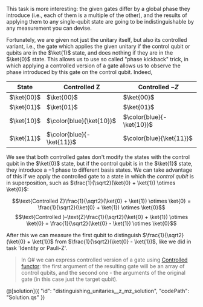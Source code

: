 This task is more interesting: the given gates differ by a global phase they introduce (i.e., each of them is a multiple of the other), and the results of applying them to any single-qubit state are going to be indistinguishable by any measurement you can devise.

Fortunately, we are given not just the unitary itself, but also its controlled variant, i.e., the gate which applies the given unitary if the control qubit or qubits are in the $\ket{1}$ state, and does nothing if they are in the $\ket{0}$ state.
This allows us to use so called "phase kickback" trick, in which applying a controlled version of a gate allows us to observe the phase introduced by this gate on the control qubit. Indeed,

| State | Controlled Z | Controlled $-Z$ |
|-------|---------------|------|
| $\ket{00}$ | $\ket{00}$ | $\ket{00}$ |
| $\ket{01}$ | $\ket{01}$ | $\ket{01}$ |
| $\ket{10}$ | $\color{blue}{\ket{10}}$  | $\color{blue}{-\ket{10}}$ |
| $\ket{11}$ | $\color{blue}{-\ket{11}}$ | $\color{blue}{\ket{11}}$  |

We see that both controlled gates don't modify the states with the control qubit in the $\ket{0}$ state, but if the control qubit is in the $\ket{1}$ state, they introduce a $-1$ phase to different basis states. 
We can take advantage of this if we apply the controlled gate to a state in which the *control qubit* is in superposition, such as $\frac{1}{\sqrt2}(\ket{0} + \ket{1}) \otimes \ket{0}$:

$$\text{Controlled Z}\frac{1}{\sqrt2}(\ket{0} + \ket{1}) \otimes \ket{0} = \frac{1}{\sqrt2}(\ket{0} + \ket{1}) \otimes \ket{0}$$
$$\text{Controlled }-\text{Z}\frac{1}{\sqrt2}(\ket{0} + \ket{1}) \otimes \ket{0} = \frac{1}{\sqrt2}(\ket{0} - \ket{1}) \otimes \ket{0}$$

After this we can measure the first qubit to distinguish $\frac{1}{\sqrt2}(\ket{0} + \ket{1})$ from $\frac{1}{\sqrt2}(\ket{0} - \ket{1})$, like we did in task 'Identity or Pauli-Z'.

> In Q# we can express controlled version of a gate using [Controlled functor](https://learn.microsoft.com/en-us/azure/quantum/user-guide/language/expressions/functorapplication#controlled-functor): the first argument of the resulting gate will be an array of control qubits, and the second one - the arguments of the original gate (in this case just the target qubit).

@[solution]({
    "id": "distinguishing_unitaries__z_mz_solution",
    "codePath": "Solution.qs"
})
